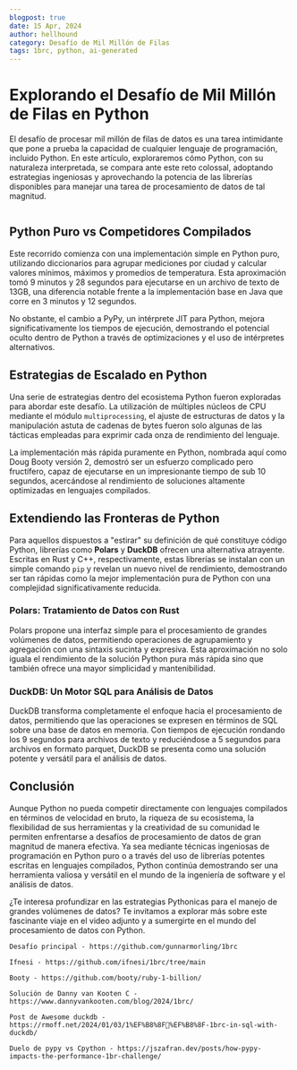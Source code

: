 ```yaml
---
blogpost: true
date: 15 Apr, 2024
author: hellhound
category: Desafío de Mil Millón de Filas
tags: 1brc, python, ai-generated
---
```


# Explorando el Desafío de Mil Millón de Filas en Python

El desafío de procesar mil millón de filas de datos es una tarea intimidante que pone a prueba la
capacidad de cualquier lenguaje de programación, incluido Python. En este artículo, exploraremos
cómo Python, con su naturaleza interpretada, se compara ante este reto colossal, adoptando
estrategias ingeniosas y aprovechando la potencia de las librerías disponibles para manejar una tarea
de procesamiento de datos de tal magnitud.

```{youtube} utTaPW32gKY
```

## Python Puro vs Competidores Compilados

Este recorrido comienza con una implementación simple en Python puro, utilizando diccionarios para
agrupar mediciones por ciudad y calcular valores mínimos, máximos y promedios de temperatura. Esta
aproximación tomó 9 minutos y 28 segundos para ejecutarse en un archivo de texto de 13GB, una
diferencia notable frente a la implementación base en Java que corre en 3 minutos y 12 segundos.

No obstante, el cambio a PyPy, un intérprete JIT para Python, mejora significativamente los tiempos
de ejecución, demostrando el potencial oculto dentro de Python a través de optimizaciones y el uso
de intérpretes alternativos.

## Estrategias de Escalado en Python

Una serie de estrategias dentro del ecosistema Python fueron exploradas para abordar este
desafío. La utilización de múltiples núcleos de CPU mediante el módulo `multiprocessing`, el ajuste
de estructuras de datos y la manipulación astuta de cadenas de bytes fueron solo algunas de las
tácticas empleadas para exprimir cada onza de rendimiento del lenguaje.

La implementación más rápida puramente en Python, nombrada aquí como Doug Booty versión 2,
demostró ser un esfuerzo complicado pero fructífero, capaz de ejecutarse en un impresionante tiempo
de sub 10 segundos, acercándose al rendimiento de soluciones altamente optimizadas en lenguajes
compilados.

## Extendiendo las Fronteras de Python

Para aquellos dispuestos a "estirar" su definición de qué constituye código Python, librerías
como **Polars** y **DuckDB** ofrecen una alternativa atrayente. Escritas en Rust y C++,
respectivamente, estas librerías se instalan con un simple comando `pip` y revelan un nuevo
nivel de rendimiento, demostrando ser tan rápidas como la mejor implementación pura de Python
con una complejidad significativamente reducida.

### Polars: Tratamiento de Datos con Rust

Polars propone una interfaz simple para el procesamiento de grandes volúmenes de datos, permitiendo
operaciones de agrupamiento y agregación con una sintaxis sucinta y expresiva. Esta aproximación
no solo iguala el rendimiento de la solución Python pura más rápida sino que también ofrece una
mayor simplicidad y mantenibilidad.

### DuckDB: Un Motor SQL para Análisis de Datos

DuckDB transforma completamente el enfoque hacia el procesamiento de datos, permitiendo que las
operaciones se expresen en términos de SQL sobre una base de datos en memoria. Con tiempos de
ejecución rondando los 9 segundos para archivos de texto y reduciéndose a 5 segundos para archivos
en formato parquet, DuckDB se presenta como una solución potente y versátil para el análisis de
datos.

## Conclusión

Aunque Python no pueda competir directamente con lenguajes compilados en términos de velocidad en
bruto, la riqueza de su ecosistema, la flexibilidad de sus herramientas y la creatividad de su
comunidad le permiten enfrentarse a desafíos de procesamiento de datos de gran magnitud de manera
efectiva. Ya sea mediante técnicas ingeniosas de programación en Python puro o a través del uso de
librerías potentes escritas en lenguajes compilados, Python continúa demostrando ser una herramienta
valiosa y versátil en el mundo de la ingeniería de software y el análisis de datos.

¿Te interesa profundizar en las estrategias Pythonicas para el manejo de grandes volúmenes de
datos? Te invitamos a explorar más sobre este fascinante viaje en el video adjunto y a sumergirte
en el mundo del procesamiento de datos con Python.

```{admonition} Referencias
Desafío principal - https://github.com/gunnarmorling/1brc

Ifnesi - https://github.com/ifnesi/1brc/tree/main

Booty - https://github.com/booty/ruby-1-billion/

Solución de Danny van Kooten C - https://www.dannyvankooten.com/blog/2024/1brc/

Post de Awesome duckdb - https://rmoff.net/2024/01/03/1%EF%B8%8F⃣%EF%B8%8F-1brc-in-sql-with-duckdb/

Duelo de pypy vs Cpython - https://jszafran.dev/posts/how-pypy-impacts-the-performance-1br-challenge/
```
